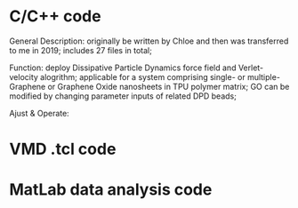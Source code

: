 # C/C++ code 
General Description:
originally be written by Chloe and then was transferred to me in 2019;
includes 27 files in total;

Function:
deploy Dissipative Particle Dynamics force field and Verlet-velocity alogrithm;
applicable for a system comprising single- or multiple- Graphene or Graphene Oxide nanosheets in TPU polymer matrix;
GO can be modified by changing parameter inputs of related DPD beads;

Ajust & Operate:

# VMD .tcl code

# MatLab data analysis code
